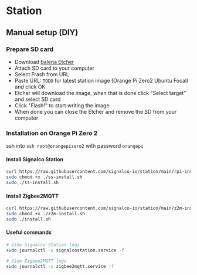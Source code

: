 # Station

## Manual setup (DIY)

### Prepare SD card

- Download [balena Etcher](https://www.balena.io/etcher/)
- Attach SD card to your computer
- Select Frash from URL
- Paste URL: `TODO` for latest station image (Orange Pi Zero2 Ubuntu Focal) and click OK
- Etcher will download the image, when that is done click "Select target" and select SD card
- Click "Flash!" to start writing the image
- When done you can close the Etcher and remove the SD from your computer

### Installation on Orange Pi Zero 2

ssh into `ssh root@orangepizero2` with password `orangepi`

#### Install Signalco Station

```bash
curl https://raw.githubusercontent.com/signalco-io/station/main/rpi-install.sh > ./ss-install.sh
sudo chmod +x ./ss-install.sh
sudo ./ss-install.sh
```

#### Install Zigbee2MQTT

```bash
curl https://raw.githubusercontent.com/signalco-io/station/main/z2m-install.sh > ./z2m-install.sh
sudo chmod +x ./z2m-install.sh
sudo ./install.sh
```

#### Useful commands

```bash
# View Signalco Station logs
sudo journalctl -u signalcostation.service -f

# View Zigbee2MQTT logs
sudo journalctl -u zigbee2mqtt.service -f
```
